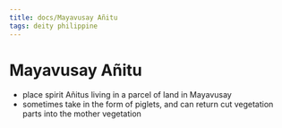 ```yaml
---
title: docs/Mayavusay Añitu
tags: deity philippine
---
```


# Mayavusay Añitu
- place spirit Añitus living in a parcel of land in Mayavusay
- sometimes take in the form of piglets, and can return cut vegetation parts into the mother vegetation